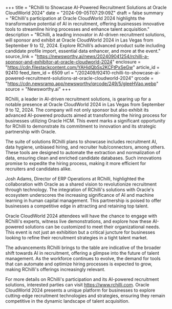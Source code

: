 +++
title = "RChilli to Showcase AI-Powered Recruitment Solutions at Oracle CloudWorld 2024"
date = "2024-09-05T07:29:09Z"
draft = false
summary = "RChilli's participation at Oracle CloudWorld 2024 highlights the transformative potential of AI in recruitment, offering businesses innovative tools to streamline hiring processes and enhance talent acquisition."
description = "RChilli, a leading innovator in AI-driven recruitment solutions, will sponsor and exhibit at Oracle CloudWorld 2024 in Las Vegas from September 9 to 12, 2024. Explore RChilli’s advanced product suite including candidate profile import, essential data enhancer, and more at the event."
source_link = "https://newsworthy.ai/news/202409041254/rchilli-a-sponsor-and-exhibitor-at-oracle-cloudworld-2024"
enclosure = "https://cdn.filestackcontent.com/YAHidQbSs2KCFtPxSeGw"
article_id = 92410
feed_item_id = 6509
url = "/202409/92410-rchilli-to-showcase-ai-powered-recruitment-solutions-at-oracle-cloudworld-2024"
qrcode = "https://cdn.newsramp.app/newsworthy/qrcode/249/5/gleeHVao.webp"
source = "Newsworthy.ai"
+++

<p>RChilli, a leader in AI-driven recruitment solutions, is gearing up for a notable presence at Oracle CloudWorld 2024 in Las Vegas from September 9 to 12, 2024. The company will not only sponsor but also exhibit its advanced AI-powered products aimed at transforming the hiring process for businesses utilizing Oracle HCM. This event marks a significant opportunity for RChilli to demonstrate its commitment to innovation and its strategic partnership with Oracle.</p><p>The suite of solutions RChilli plans to showcase includes recruitment AI, data hygiene, unbiased hiring, and recruiter hub/connectors, among others. These tools are designed to automate the extraction and normalization of data, ensuring clean and enriched candidate databases. Such innovations promise to expedite the hiring process, making it more efficient for recruiters and candidates alike.</p><p>Josh Adams, Director of ERP Operations at RChilli, highlighted the collaboration with Oracle as a shared vision to revolutionize recruitment through technology. The integration of RChilli's solutions with Oracle's ecosystem underscores the increasing significance of AI and machine learning in human capital management. This partnership is poised to offer businesses a competitive edge in attracting and retaining top talent.</p><p>Oracle CloudWorld 2024 attendees will have the chance to engage with RChilli's experts, witness live demonstrations, and explore how these AI-powered solutions can be customized to meet their organizational needs. This event is not just an exhibition but a critical juncture for businesses looking to refine their recruitment strategies in a tight talent market.</p><p>The advancements RChilli brings to the table are indicative of the broader shift towards AI in recruitment, offering a glimpse into the future of talent management. As the workforce continues to evolve, the demand for tools that can automate and optimize hiring processes is expected to grow, making RChilli's offerings increasingly relevant.</p><p>For more details on RChilli's participation and its AI-powered recruitment solutions, interested parties can visit <a href="https://www.rchilli.com" rel="nofollow" target="_blank">https://www.rchilli.com</a>. Oracle CloudWorld 2024 presents a unique platform for businesses to explore cutting-edge recruitment technologies and strategies, ensuring they remain competitive in the dynamic landscape of talent acquisition.</p>